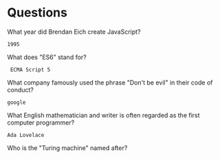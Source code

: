 # Questions

What year did Brendan Eich create JavaScript?

```
1995
```

What does "ES6" stand for?

```
 ECMA Script 5
```

What company famously used the phrase "Don't be evil" in their code of conduct?

```
google
```

What English mathematician and writer is often regarded as the first computer programmer?

```
Ada Lovelace
```

Who is the "Turing machine" named after?

```

```
